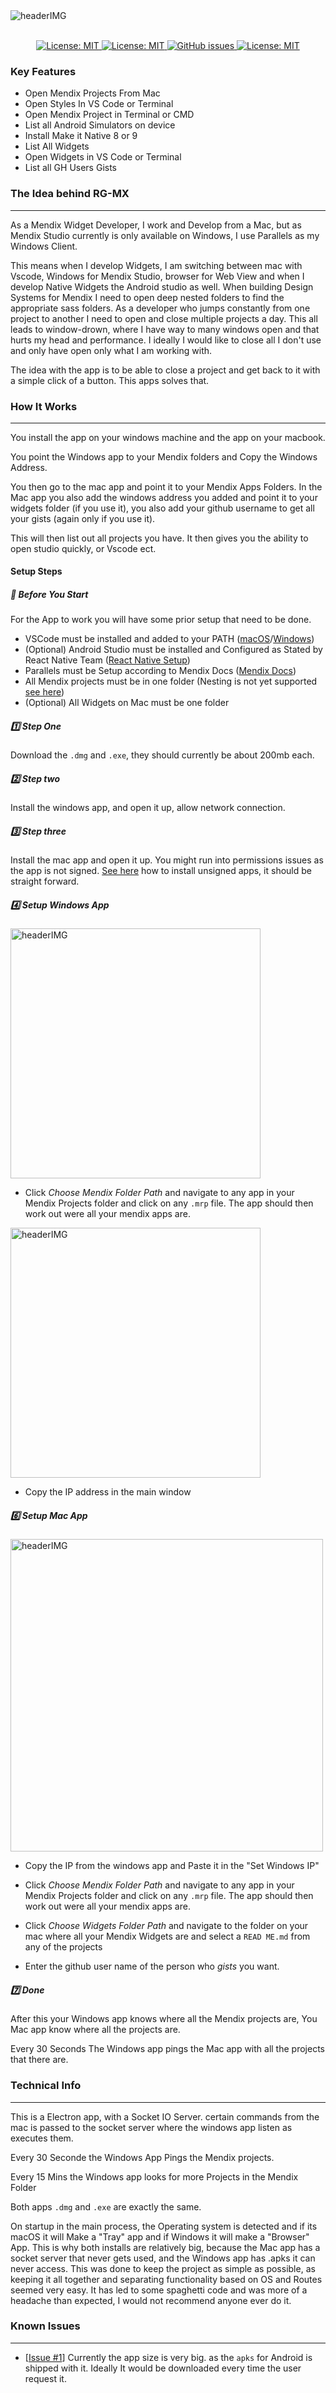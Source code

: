  <img  align="center" alt="headerIMG" src="./github-images/Header.png" target="_blank" />
  <br/>  <br/>
<p align="center">
  <a href="">
    <img alt="License: MIT" src="https://img.shields.io/badge/Status-Beta-blue?style=for-the-badge" target="_blank" />
  </a>
  <a href="">
    <img alt="License: MIT" src="https://img.shields.io/github/issues/ahwelgemoed/rg-mx?style=for-the-badge" target="_blank" />
  </a>
  <a href="">
    <img alt="GitHub issues" src="https://img.shields.io/github/release/ahwelgemoed/rg-mx?style=for-the-badge" target="_blank" />
  </a>
  <a href="/LICENSE">
    <img alt="License: MIT" src="https://img.shields.io/badge/license-Apache%202.0-orange.svg?style=for-the-badge" target="_blank" />
  </a>
  <br/>
</p>
<h3>Key Features</h3>

- Open Mendix Projects From Mac
- Open Styles In VS Code or Terminal
- Open Mendix Project in Terminal or CMD
- List all Android Simulators on device
- Install Make it Native 8 or 9
- List All Widgets
- Open Widgets in VS Code or Terminal
- List all GH Users Gists

<h3>The Idea behind RG-MX</h3>
<hr/>
As a Mendix Widget Developer, I work and Develop from a Mac, but as Mendix Studio currently is only available on Windows, I use Parallels as my Windows Client.

This means when I develop Widgets, I am switching between mac with Vscode, Windows for Mendix Studio, browser for Web View and when I develop Native Widgets the Android studio as well. When building Design Systems for Mendix I need to open deep nested folders to find the appropriate sass folders. As a developer who jumps constantly from one project to another I need to open and close multiple projects a day. This all leads to window-drown, where I have way to many windows open and that hurts my head and performance. I ideally I would like to close all I don't use and only have open only what I am working with.

The idea with the app is to be able to close a project and get back to it with a simple click of a button. This apps solves that.

<h3>How It Works</h3>
<hr/>
You install the app on your windows machine and the app on your macbook.

You point the Windows app to your Mendix folders and Copy the Windows Address.

You then go to the mac app and point it to your Mendix Apps Folders. In the Mac app you also add the windows address you added and point it to your widgets folder (if you use it), you also add your github username to get all your gists (again only if you use it).

This will then list out all projects you have. It then gives you the ability to open studio quickly, or Vscode ect.

<h4>Setup Steps</h4>
<h5>🛑 Before You Start</h5>

For the App to work you will have some prior setup that need to be done.

- VSCode must be installed and added to your PATH ([macOS](https://code.visualstudio.com/docs/setup/mac#_launching-from-the-command-line)/[Windows](https://code.visualstudio.com/docs/setup/windows#_installation))
- (Optional) Android Studio must be installed and Configured as Stated by React Native Team ([React Native Setup](https://reactnative.dev/docs/environment-setup#installing-dependencies))
- Parallels must be Setup according to Mendix Docs ([Mendix Docs](https://docs.mendix.com/howto/mobile/using-mendix-studio-pro-on-a-mac))
- All Mendix projects must be in one folder (Nesting is not yet supported [see here](https://github.com/ahwelgemoed/rg-mx/projects/1#card-54876549))
- (Optional) All Widgets on Mac must be one folder
<h5>1️⃣ Step One</h5>

Download the `.dmg` and `.exe`, they should currently be about 200mb each.

<h5>2️⃣ Step two</h5>

Install the windows app, and open it up, allow network connection.

<h5>3️⃣ Step three</h5>

Install the mac app and open it up. You might run into permissions issues as the app is not signed. [See here](https://support.apple.com/en-gb/guide/mac-help/mh40616/mac) how to install unsigned apps, it should be straight forward.

<h5>4️⃣ Setup Windows App</h5>
 <img  align="center" alt="headerIMG" width='400' src="./github-images/windows-app-setup.png" target="_blank" />

- Click _Choose Mendix Folder Path_ and navigate to any app in your Mendix Projects folder and click on any `.mrp` file. The app should then work out were all your mendix apps are.

 <img  align="center" alt="headerIMG" width='400' src="./github-images/windows-ip.png" target="_blank" />

- Copy the IP address in the main window

<h5>6️⃣ Setup Mac App</h5>
 <img  align="center" alt="headerIMG" height='500' src="./github-images/mac-app-setup.png" target="_blank" />

- Copy the IP from the windows app and Paste it in the "Set Windows IP"

- Click _Choose Mendix Folder Path_ and navigate to any app in your Mendix Projects folder and click on any `.mrp` file. The app should then work out were all your mendix apps are.

- Click _Choose Widgets Folder Path_ and navigate to the folder on your mac where all your Mendix Widgets are and select a `READ ME.md` from any of the projects

- Enter the github user name of the person who _gists_ you want.

 <h5>7️⃣ Done</h5>
After this your Windows app knows where all the Mendix projects are, You Mac app know where all the projects are.

Every 30 Seconds The Windows app pings the Mac app with all the projects that there are.

<h3>Technical Info</h3>
<hr/>

This is a Electron app, with a Socket IO Server. certain commands from the mac is passed to the socket server where the windows app listen as executes them.

Every 30 Seconde the Windows App Pings the Mendix projects.

Every 15 Mins the Windows app looks for more Projects in the Mendix Folder

Both apps `.dmg` and `.exe` are exactly the same.

On startup in the main process, the Operating system is detected and if its macOS it will Make a "Tray" app and if Windows it will make a "Browser" App. This is why both installs are relatively big, because the Mac app has a socket server that never gets used, and the Windows app has .apks it can never access. This was done to keep the project as simple as possible, as keeping it all together and separating functionality based on OS and Routes seemed very easy. It has led to some spaghetti code and was more of a headache than expected, I would not recommend anyone ever do it.

<h3>Known Issues</h3>
<hr/>

- [[Issue #1](https://github.com/ahwelgemoed/rg-mx/issues/1)]
  Currently the app size is very big. as the `apks` for Android is shipped with it. Ideally It would be downloaded every time the user request it.
